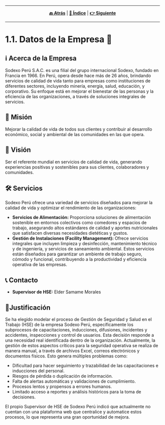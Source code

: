 <hr>
<div align="center">
 
[**🔙 Atrás**](../1.md) | [**📜 Índice**](../README.md) | [**👉 Siguiente**](../1.2/1.2.md)

</div>
<hr>

# 1.1. Datos de la Empresa 🏢

## ℹ️ Acerca de la Empresa
Sodexo Perú S.A.C. es una filial del grupo internacional Sodexo, fundado en Francia en 1966. En Perú, opera desde hace más de 26 años, brindando servicios de calidad de vida tanto para empresas como instituciones de diferentes sectores, incluyendo minería, energía, salud, educación, y corporativo. Su enfoque está en mejorar el bienestar de las personas y la eficiencia de las organizaciones, a través de soluciones integrales de servicios.

## 🎯 Misión 
Mejorar la calidad de vida de todos sus clientes y contribuir al desarrollo económico, social y ambiental de las comunidades en las que opera.

## 🔭 Visión
Ser el referente mundial en servicios de calidad de vida, generando experiencias positivas y sostenibles para sus clientes, colaboradores y comunidades.

## 🛠️ Servicios
Sodexo Perú ofrece una variedad de servicios diseñados para mejorar la calidad de vida y optimizar el rendimiento de las organizaciones:
- **Servicios de Alimentación:** Proporciona soluciones de alimentación sostenible en entornos colectivos como comedores y espacios de trabajo, asegurando altos estándares de calidad y aportes nutricionales que satisfacen diversas necesidades dietéticas y gustos.
- **Gestión de Instalaciones (Facility Management):** Ofrece servicios integrales que incluyen limpieza y desinfección, mantenimiento técnico y de ingeniería, y servicios de saneamiento ambiental. Estos servicios están diseñados para garantizar un ambiente de trabajo seguro, cómodo y funcional, contribuyendo a la productividad y eficiencia operativa de las empresas. 

## 📞 Contacto
 - **Supervisor de HSE:** Elder Samame Morales

## 🧾Justificación
Se ha elegido modelar el proceso de Gestión de Seguridad y Salud en el Trabajo (HSE) de la empresa Sodexo Perú, específicamente los subprocesos de capacitaciones, inducciones, difusiones, incidentes y accidentes, inspecciones y control de usuarios. Esta decisión responde a una necesidad real identificada dentro de la organización.
Actualmente, la gestión de estos aspectos críticos para la seguridad operativa se realiza de manera manual, a través de archivos Excel, correos electrónicos y documentos físicos. Esto genera múltiples problemas como:
- Dificultad para hacer seguimiento y trazabilidad de las capacitaciones e inducciones del personal.
- Riesgos de pérdida o duplicación de información.
- Falta de alertas automáticas y validaciones de cumplimiento.
- Procesos lentos y propensos a errores humanos.
- Limitado acceso a reportes y análisis históricos para la toma de decisiones.

El propio Supervisor de HSE de Sodexo Perú indicó que actualmente no cuentan con una plataforma web que centralice y automatice estos procesos, lo que representa una gran oportunidad de mejora.
